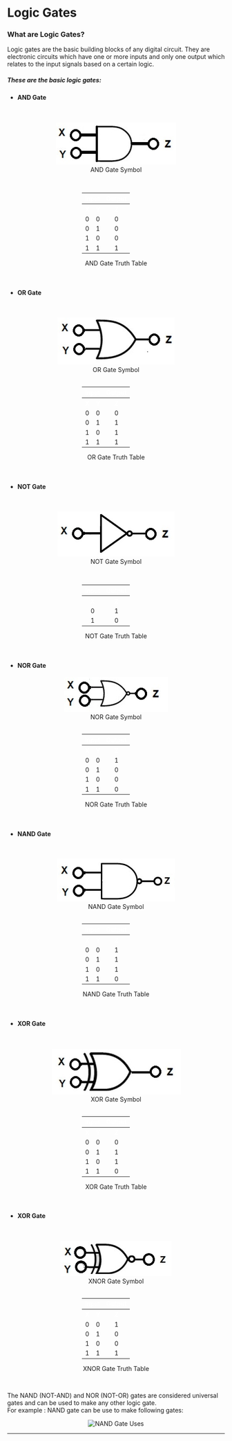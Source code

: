 <style
  type="text/css">

table {
  /* */
  /* border: 1px solid black; */
}
.box {
  width: 158px;
  text-align:center;
  margin:0 auto;
}
th{
  /* background-color:#000000; */
  color:#FFFFFF; 
  
}
</style>




# Logic Gates
   <h3>What are Logic Gates?</h3>
   Logic gates are the basic building blocks of any digital circuit. They are electronic circuits which have one or more inputs and only one output which relates to the input signals based on a certain logic.

  ##### These are the basic logic gates:<br>
  <h4>  

  * AND Gate
  </h4> <br>
<p align = "center">
  <a href ="https://www.electronicshub.org/digital-logic-and-gate/"><img src= "/images/and.jpg" alt ="AND Gate Symbol"></a><br> AND Gate Symbol
 </p><br>
 <div class="box">
 <table  >
    <tr>
      <th colspan ="2"> Input</th>
      <th> Output</th>
    </tr>
    <tr>
      <th>X</th>
      <th>Y</th>
      <th>Z</th>
    </tr>
    <tr>
      <td>0</td>
      <td>0</td>
      <td align="center">0</td>
    </tr>
    <tr>
      <td>0</td>
      <td>1</td>
      <td align="center">0</td>
    </tr>
    <tr>
      <td>1</td>
      <td>0</td>
      <td align="center">0</td>
    </tr>
    <tr>
      <td>1</td>
      <td>1</td>
      <td align="center">1</td>
    </tr>
  </table>
 </div>
  <p align = "center">AND Gate Truth Table</p><br>

  <h4>  

  * OR Gate
  </h4> <br>
  <p align = "center">
  <a href ="https://www.electronicshub.org/digital-logic-or-gate/"><img src= "/images/or.jpg" alt ="OR Gate Symbol"></a><br> OR Gate Symbol
 </p><br>
 <table align = "center" class="box">
    <tr>
      <th colspan ="2"> Input</th>
      <th> Output</th>
    </tr>
    <tr>
      <th>X</th>
      <th>Y</th>
      <th>Z</th>
    </tr>
    <tr>
      <td>0</td>
      <td>0</td>
      <td align="center">0</td>
    </tr>
    <tr>
      <td>0</td>
      <td>1</td>
      <td align="center">1</td>
    </tr>
    <tr>
      <td>1</td>
      <td>0</td>
      <td align="center">1</td>
    </tr>
    <tr>
      <td>1</td>
      <td>1</td>
      <td align="center">1</td>
    </tr>
  </table>
  <p align = "center">OR Gate Truth Table</p><br>

  <h4>  

  * NOT Gate
  </h4> <br>
   <p align = "center">
  <a href ="https://www.electronicshub.org/digital-logic-not-gate/"><img src= "/images/not.jpg" alt ="NOT Gate Symbol"></a><br> NOT Gate Symbol
 </p><br>

 <p align = "center">
  <table align = "center" class="box">
    <tr>
      <th colspan ="1"> Input</th>
      <th> Output</th>
    </tr>
    <tr>
      <th>X</th>
      <!-- <th>Y</th> -->
      <th>Z</th>
    </tr>
    <tr>
      <td align = "center">0</td>
      <!-- <td>0</td> -->
      <td align="center">1</td>
    </tr>
    <tr>
      <td align = "center">1</td>
      <!-- <td>1</td> -->
      <td align="center">0</td>
    </tr>
  </table>
  </p>

  <p align = "center">NOT Gate Truth Table</p><br>

  <h4>  

  * NOR Gate
  </h4> 

  <p align = "center">
    <img src= "/images/nor.jpg" alt ="NOR Gate Symbol"> <br> NOR Gate Symbol
 </p><br>

 <table class = "box">
    <tr>
      <th colspan ="2"> Input</th>
      <th> Output</th>
    </tr>
    <tr>
      <th>X</th>
      <th>Y</th>
      <th>Z</th>
    </tr>
    <tr>
      <td>0</td>
      <td>0</td>
      <td align="center">1</td>
    </tr>
    <tr>
      <td>0</td>
      <td>1</td>
      <td align="center">0</td>
    </tr>
    <tr>
      <td>1</td>
      <td>0</td>
      <td align="center">0</td>
    </tr>
    <tr>
      <td>1</td>
      <td>1</td>
      <td align="center">0</td>
    </tr>
  </table>
  <p align = "center">NOR Gate Truth Table</p><br>

  <h4>  

  * NAND Gate
  </h4> <br>
  <p align = "center">
  <a href ="https://www.electronicshub.org/universal-gates-nand-gate/"><img src= "/images/nand.jpg" alt ="NAND Gate Symbol"></a><br> NAND Gate Symbol
 </p><br>
 <table align = "center" class="box">
    <tr>
      <th colspan ="2"> Input</th>
      <th> Output</th>
    </tr>
    <tr>
      <th>X</th>
      <th>Y</th>
      <th>Z</th>
    </tr>
    <tr>
      <td>0</td>
      <td>0</td>
      <td align="center">1</td>
    </tr>
    <tr>
      <td>0</td>
      <td>1</td>
      <td align="center">1</td>
    </tr>
    <tr>
      <td>1</td>
      <td>0</td>
      <td align="center">1</td>
    </tr>
    <tr>
      <td>1</td>
      <td>1</td>
      <td align="center">0</td>
    </tr>
  </table>
  <p align = "center">NAND Gate Truth Table</p><br>
<h4>  

  * XOR Gate
  </h4> <br>
  <p align = "center" >
  <a href ="https://www.electronicshub.org/universal-gates-nor-gate/"><img src= "/images/xor.jpg" alt ="XOR Gate Symbol"></a><br> XOR Gate Symbol
 </p><br>
 <table align = "center" class="box">
    <tr>
      <th colspan ="2"> Input</th>
      <th> Output</th>
    </tr>
    <tr>
      <th>X</th>
      <th>Y</th>
      <th>Z</th>
    </tr>
    <tr>
      <td>0</td>
      <td>0</td>
      <td align="center">0</td>
    </tr>
    <tr>
      <td>0</td>
      <td>1</td>
      <td align="center">1</td>
    </tr>
    <tr>
      <td>1</td>
      <td>0</td>
      <td align="center">1</td>
    </tr>
    <tr>
      <td>1</td>
      <td>1</td>
      <td align="center">0</td>
    </tr>
  </table>
  <p align = "center">XOR Gate Truth Table</p><br>
  
  <h4>  

  * XOR Gate
  </h4> <br>
  <p align = "center">
  <a href ="https://www.electronicshub.org/universal-gates-nor-gate/"><img src= "/images/xnor.jpg" alt ="XNOR Gate Symbol"></a><br> XNOR Gate Symbol
 </p><br>
 <table align = "center" class="box">
    <tr>
      <th colspan ="2"> Input</th>
      <th> Output</th>
    </tr>
    <tr>
      <th>X</th>
      <th>Y</th>
      <th>Z</th>
    </tr>
    <tr>
      <td>0</td>
      <td>0</td>
      <td align="center">1</td>
    </tr>
    <tr>
      <td>0</td>
      <td>1</td>
      <td align="center">0</td>
    </tr>
    <tr>
      <td>1</td>
      <td>0</td>
      <td align="center">0</td>
    </tr>
    <tr>
      <td>1</td>
      <td>1</td>
      <td align="center">1</td>
    </tr>
  </table>
  <p align = "center">XNOR Gate Truth Table</p><br>

  The NAND (NOT-AND) and NOR (NOT-OR) gates are considered universal gates and can be used to make any other logic gate.<br> For example : NAND gate can be use to make following gates:<br>
 <p align = "center">
  <img src ="/images/nandgateUses.webp" alt ="NAND Gate Uses">
 </p>
 <hr>
 